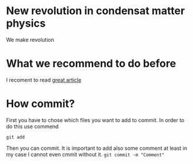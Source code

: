 ﻿# New revolution in condensat matter physics
 We make revolution

# What we recommend to do before
  I recoment to read [great article](https://arxiv.org/pdf/2308.02292.pdf)

# How commit?
 First you have to chose which files you want to add to commit. In order to do this use commend
 ````
 git add
 ````
Then you can commit. It is important to add also some comment at least in my case I cannot even cmmit without it.
``
git commit -m "Comment"
``

